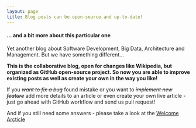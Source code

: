 ```yaml
---
layout: page
title: Blog posts can be open-source and up-to-date!
---
```


#### ... and a bit more about this particular one

Yet another blog about Software Development, Big Data, Architecture and Management. But we have something different...

**This is the collaborative blog, open for changes like Wikipedia, but organized as GitHub open-source project. So now you are able to improve existing posts as well as create your own in the way you like!**

If you <S>_want to fix a bug_</S> found mistake or you want to <S>_implement new feature_</S> add more details to an article or even create your own live article - just go ahead with GitHub workflow and send us pull request!

And if you still need some answers - please take a look at the [Welcome Arcticle](http://rndblog.github.io/common/2015/08/28/welcome.html)
